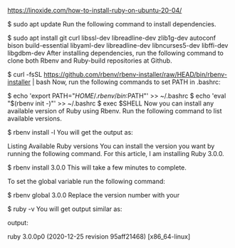  
https://linoxide.com/how-to-install-ruby-on-ubuntu-20-04/


$ sudo apt update
Run the following command to install dependencies.

$ sudo apt install git curl libssl-dev libreadline-dev zlib1g-dev autoconf bison build-essential        libyaml-dev libreadline-dev libncurses5-dev libffi-dev libgdbm-dev
After installing dependencies, run the following command to clone both Rbenv and Ruby-build repositories at Github.

$ curl -fsSL https://github.com/rbenv/rbenv-installer/raw/HEAD/bin/rbenv-installer | bash
Now, run the following commands to set PATH in .bashrc:



$ echo 'export PATH="$HOME/.rbenv/bin:$PATH"' >> ~/.bashrc
$ echo 'eval "$(rbenv init -)"' >> ~/.bashrc
$ exec $SHELL
Now you can install any available version of Ruby using Rbenv. Run the following command to list available versions.

$ rbenv install -l
You will get the output as:


Listing Available Ruby versions
You can install the version you want by running the following command. For this article, I am installing Ruby 3.0.0.

$ rbenv install 3.0.0
This will take a few minutes to complete.

To set the global variable run the following command:

$ rbenv global 3.0.0
Replace the version number with your 

$ ruby -v
You will get output similar as:

output:

ruby 3.0.0p0 (2020-12-25 revision 95aff21468) [x86_64-linux]